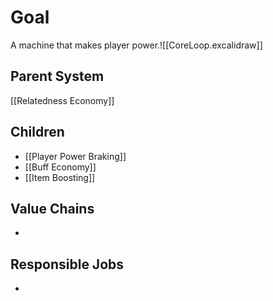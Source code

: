 # Goal
A machine that makes player power.![[CoreLoop.excalidraw]]
## Parent System
[[Relatedness Economy]]
## Children
- [[Player Power Braking]]
- [[Buff Economy]]
- [[Item Boosting]]
## Value Chains
- 
## Responsible Jobs
-